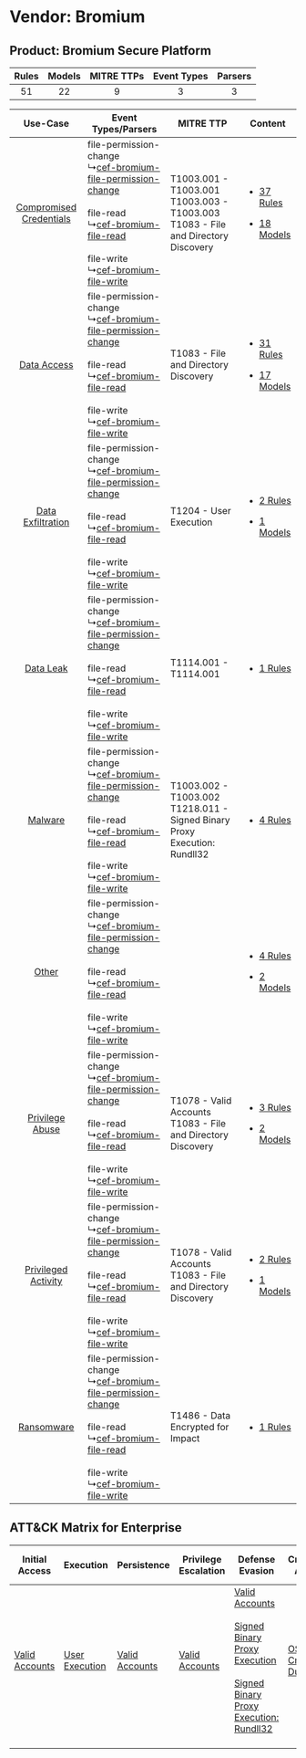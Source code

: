 Vendor: Bromium
===============
Product: Bromium Secure Platform
--------------------------------
| Rules | Models | MITRE TTPs | Event Types | Parsers |
|:-----:|:------:|:----------:|:-----------:|:-------:|
|  51   |   22   |     9      |      3      |    3    |

|    Use-Case    | Event Types/Parsers    | MITRE TTP    | Content    |
|:----:| ---- | ---- | ---- |
| [Compromised Credentials](../../../UseCases/uc_compromised_credentials.md) |  file-permission-change<br> ↳[cef-bromium-file-permission-change](Ps/pC_cefbromiumfilepermissionchange.md)<br><br> file-read<br> ↳[cef-bromium-file-read](Ps/pC_cefbromiumfileread.md)<br><br> file-write<br> ↳[cef-bromium-file-write](Ps/pC_cefbromiumfilewrite.md)<br> | T1003.001 - T1003.001<br>T1003.003 - T1003.003<br>T1083 - File and Directory Discovery<br> | [<ul><li>37 Rules</li></ul><ul><li>18 Models</li></ul>](RM/r_m_bromium_bromium_secure_platform_Compromised_Credentials.md) |
|    [Data Access](../../../UseCases/uc_data_access.md)    |  file-permission-change<br> ↳[cef-bromium-file-permission-change](Ps/pC_cefbromiumfilepermissionchange.md)<br><br> file-read<br> ↳[cef-bromium-file-read](Ps/pC_cefbromiumfileread.md)<br><br> file-write<br> ↳[cef-bromium-file-write](Ps/pC_cefbromiumfilewrite.md)<br> | T1083 - File and Directory Discovery<br>    | [<ul><li>31 Rules</li></ul><ul><li>17 Models</li></ul>](RM/r_m_bromium_bromium_secure_platform_Data_Access.md)    |
|       [Data Exfiltration](../../../UseCases/uc_data_exfiltration.md)       |  file-permission-change<br> ↳[cef-bromium-file-permission-change](Ps/pC_cefbromiumfilepermissionchange.md)<br><br> file-read<br> ↳[cef-bromium-file-read](Ps/pC_cefbromiumfileread.md)<br><br> file-write<br> ↳[cef-bromium-file-write](Ps/pC_cefbromiumfilewrite.md)<br> | T1204 - User Execution<br>    | [<ul><li>2 Rules</li></ul><ul><li>1 Models</li></ul>](RM/r_m_bromium_bromium_secure_platform_Data_Exfiltration.md)         |
|    [Data Leak](../../../UseCases/uc_data_leak.md)    |  file-permission-change<br> ↳[cef-bromium-file-permission-change](Ps/pC_cefbromiumfilepermissionchange.md)<br><br> file-read<br> ↳[cef-bromium-file-read](Ps/pC_cefbromiumfileread.md)<br><br> file-write<br> ↳[cef-bromium-file-write](Ps/pC_cefbromiumfilewrite.md)<br> | T1114.001 - T1114.001<br>    | [<ul><li>1 Rules</li></ul>](RM/r_m_bromium_bromium_secure_platform_Data_Leak.md)    |
|    [Malware](../../../UseCases/uc_malware.md)    |  file-permission-change<br> ↳[cef-bromium-file-permission-change](Ps/pC_cefbromiumfilepermissionchange.md)<br><br> file-read<br> ↳[cef-bromium-file-read](Ps/pC_cefbromiumfileread.md)<br><br> file-write<br> ↳[cef-bromium-file-write](Ps/pC_cefbromiumfilewrite.md)<br> | T1003.002 - T1003.002<br>T1218.011 - Signed Binary Proxy Execution: Rundll32<br>    | [<ul><li>4 Rules</li></ul>](RM/r_m_bromium_bromium_secure_platform_Malware.md)    |
|    [Other](../../../UseCases/uc_other.md)    |  file-permission-change<br> ↳[cef-bromium-file-permission-change](Ps/pC_cefbromiumfilepermissionchange.md)<br><br> file-read<br> ↳[cef-bromium-file-read](Ps/pC_cefbromiumfileread.md)<br><br> file-write<br> ↳[cef-bromium-file-write](Ps/pC_cefbromiumfilewrite.md)<br> |    | [<ul><li>4 Rules</li></ul><ul><li>2 Models</li></ul>](RM/r_m_bromium_bromium_secure_platform_Other.md)    |
|         [Privilege Abuse](../../../UseCases/uc_privilege_abuse.md)         |  file-permission-change<br> ↳[cef-bromium-file-permission-change](Ps/pC_cefbromiumfilepermissionchange.md)<br><br> file-read<br> ↳[cef-bromium-file-read](Ps/pC_cefbromiumfileread.md)<br><br> file-write<br> ↳[cef-bromium-file-write](Ps/pC_cefbromiumfilewrite.md)<br> | T1078 - Valid Accounts<br>T1083 - File and Directory Discovery<br>    | [<ul><li>3 Rules</li></ul><ul><li>2 Models</li></ul>](RM/r_m_bromium_bromium_secure_platform_Privilege_Abuse.md)    |
|     [Privileged Activity](../../../UseCases/uc_privileged_activity.md)     |  file-permission-change<br> ↳[cef-bromium-file-permission-change](Ps/pC_cefbromiumfilepermissionchange.md)<br><br> file-read<br> ↳[cef-bromium-file-read](Ps/pC_cefbromiumfileread.md)<br><br> file-write<br> ↳[cef-bromium-file-write](Ps/pC_cefbromiumfilewrite.md)<br> | T1078 - Valid Accounts<br>T1083 - File and Directory Discovery<br>    | [<ul><li>2 Rules</li></ul><ul><li>1 Models</li></ul>](RM/r_m_bromium_bromium_secure_platform_Privileged_Activity.md)       |
|    [Ransomware](../../../UseCases/uc_ransomware.md)    |  file-permission-change<br> ↳[cef-bromium-file-permission-change](Ps/pC_cefbromiumfilepermissionchange.md)<br><br> file-read<br> ↳[cef-bromium-file-read](Ps/pC_cefbromiumfileread.md)<br><br> file-write<br> ↳[cef-bromium-file-write](Ps/pC_cefbromiumfilewrite.md)<br> | T1486 - Data Encrypted for Impact<br>    | [<ul><li>1 Rules</li></ul>](RM/r_m_bromium_bromium_secure_platform_Ransomware.md)    |

ATT&CK Matrix for Enterprise
----------------------------
| Initial Access                                                      | Execution                                                           | Persistence                                                         | Privilege Escalation                                                | Defense Evasion                                                                                                                                                                                                                                       | Credential Access                                                          | Discovery                                                                         | Lateral Movement | Collection                                                            | Command and Control | Exfiltration | Impact                                                                         |
| ------------------------------------------------------------------- | ------------------------------------------------------------------- | ------------------------------------------------------------------- | ------------------------------------------------------------------- | ----------------------------------------------------------------------------------------------------------------------------------------------------------------------------------------------------------------------------------------------------- | -------------------------------------------------------------------------- | --------------------------------------------------------------------------------- | ---------------- | --------------------------------------------------------------------- | ------------------- | ------------ | ------------------------------------------------------------------------------ |
| [Valid Accounts](https://attack.mitre.org/techniques/T1078)<br><br> | [User Execution](https://attack.mitre.org/techniques/T1204)<br><br> | [Valid Accounts](https://attack.mitre.org/techniques/T1078)<br><br> | [Valid Accounts](https://attack.mitre.org/techniques/T1078)<br><br> | [Valid Accounts](https://attack.mitre.org/techniques/T1078)<br><br>[Signed Binary Proxy Execution](https://attack.mitre.org/techniques/T1218)<br><br>[Signed Binary Proxy Execution: Rundll32](https://attack.mitre.org/techniques/T1218/011)<br><br> | [OS Credential Dumping](https://attack.mitre.org/techniques/T1003)<br><br> | [File and Directory Discovery](https://attack.mitre.org/techniques/T1083)<br><br> |                  | [Email Collection](https://attack.mitre.org/techniques/T1114)<br><br> |                     |              | [Data Encrypted for Impact](https://attack.mitre.org/techniques/T1486)<br><br> |